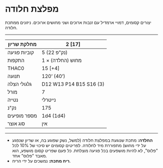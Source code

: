# מפלצת חלודה

יצורים קסומים, דמויי ארמדיל עם זנבות ארוכים ושני מחושים ארוכים. ניזונים ממתכת חלודה.

------

| מחלקת שריון     | 2 [17]                  |
| ---------------- | ----------------------- |
| קוביות פגיעה     | 5 (22 נק"פ)             |
| התקפות          | 1 × מחוש (החלדה)       |
| THAC0            | 15 [+4]                 |
| תנועה           | 120’ (40’)              |
| גלגולי הצלה     | D12 W13 P14 B15 S16 (3) |
| מורל            | 7                       |
| נטייה           | נייטרלי                 |
| נק"נ            | 175                     |
| מספר מופיעים    | 1d4 (1d4)               |
| סוג אוצר        | אין                     |

------

- **החלדה:** מתכת שנוגעת במפלצת חלודה (למשל, נשק שפוגע בה, או שריון שנפגע על ידי מחוש) מתפוררת מיד לחלודה. לפריטים קסומים יש סיכוי של 10% לכל "פלוס", לא להיות מושפעים בכל פגיעה מוצלחת. כל פעם שפריט קסום מושפע, הוא מאבד "פלוס" אחד.
- **ריח מתכת:** נמשכים על ידי הריח.
